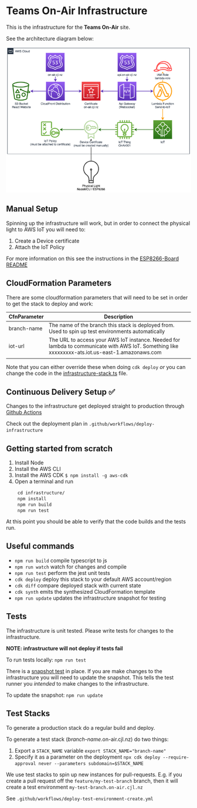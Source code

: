 # Teams On-Air Infrastructure

This is the infrastructure for the **Teams On-Air** site.

See the architecture diagram below:

![](../docs/architecture.png)

## Manual Setup
Spinning up the infrastructure will work, but in order to connect the physical light to AWS IoT you will need to:

 1. Create a Device certificate 
 2. Attach the IoT Policy

For more information on this see the instructions in the [ESP8266-Board README](../ESP8266-Board/README.md)

## CloudFormation Parameters
There are some cloudformation parameters that will need to be set in order to get the stack to deploy and work:

| CfnParameter | Description                                                                                                                                      |
|--------------|--------------------------------------------------------------------------------------------------------------------------------------------------|
| branch-name  | The name of the branch this stack is deployed from. Used to spin up test environments automatically                                              |
| iot-url      | The URL to access your AWS IoT instance. Needed for lambda to communicate with AWS IoT. Something like xxxxxxxxx-ats.iot.us-east-1.amazonaws.com |
|              |                                                                                                                                                  |

Note that you can either override these when doing `cdk deploy` *or* you can change the code in the [infrastructure-stack.ts](lib/infrastructure-stack.ts) file.

## Continuous Delivery Setup ✅

Changes to the infrastructure get deployed straight to production through [Github Actions](https://github.com/chriiiish/teams-on-air/actions)

Check out the deployment plan in `.github/workflows/deploy-infrastructure`

## Getting started from scratch
    
1. Install Node
2. Install the AWS CLI
3. Install the AWS CDK
   `$ npm install -g aws-cdk`
4. Open a terminal and run
   ```
    cd infrastructure/
    npm install
    npm run build
    npm run test
   ```

At this point you should be able to verify that the code builds and the tests run.


## Useful commands

 * `npm run build`            compile typescript to js
 * `npm run watch`            watch for changes and compile
 * `npm run test`             perform the jest unit tests
 * `cdk deploy`               deploy this stack to your default AWS account/region
 * `cdk diff`                 compare deployed stack with current state
 * `cdk synth`                emits the synthesized CloudFormation template
 * `npm run update`           updates the infrastructure snapshot for testing


## Tests
The infrastructure is unit tested. Please write tests for changes to the infrastructure.

**NOTE: infrastructure will not deploy if tests fail**

To run tests locally: `npm run test`

There is a [snapshot test](https://jestjs.io/docs/snapshot-testing) in place. If you are make changes to the infrastructure you will need to update the snapshot. This tells the test runner you _intended_ to make changes to the infrastructure.

To update the snapshot: `npm run update`


## Test Stacks
To generate a production stack do a regular build and deploy.

To generate a test stack (_branch-name_.on-air.cjl.nz) do two things:
1. Export a `STACK_NAME` variable
   `export STACK_NAME="branch-name"`
2. Specify it as a parameter on the deployment
   `npx cdk deploy --require-approval never --parameters subdomain=$STACK_NAME`

We use test stacks to spin up new instances for pull-requests. E.g. if you create a pull request off the `feature/my-test-branch` branch, then it will create a test environment `my-test-branch.on-air.cjl.nz` 

See `.github/workflows/deploy-test-environment-create.yml`